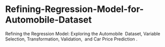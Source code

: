 # Refining-Regression-Model-for-Automobile-Dataset
Refining the Regression Model: Exploring the Automobile‬ ‭ Dataset, Variable Selection, Transformation, Validation,‬ ‭ and Car Price Prediction‬ .
